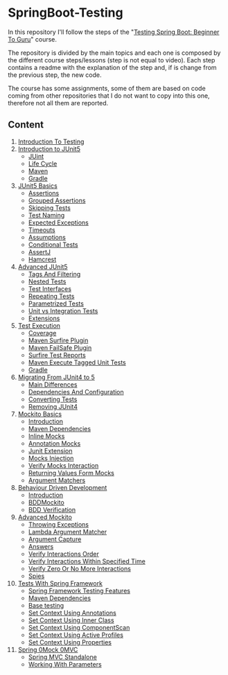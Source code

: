 # SpringBoot-Testing

In this repository I'll follow the steps of the 
"[Testing Spring Boot: Beginner To Guru](https://www.udemy.com/course/testing-spring-boot-beginner-to-guru)" course.

The repository is divided by the main topics and each one is composed by the different course steps/lessons 
(step is not equal to video).
Each step contains a readme with the explanation of the step and, if is change from the previous step, the new code.

The course has some assignments,
some of them are based on code coming from other repositories that I do not want to copy into this one,
therefore not all them are reported.

## Content

1. [Introduction To Testing](00%20-%20Introduction%20To%20Testing/readme.md)
1. [Introduction to JUnit5](01%20-%20Introduction%20To%20JUnit5/readme.md)
    - [JUint](01%20-%20Introduction%20To%20JUnit5/readme.md#junit)
    - [Life Cycle](01%20-%20Introduction%20To%20JUnit5/readme.md#life-cycle)
    - [Maven](01%20-%20Introduction%20To%20JUnit5/readme.md#maven)
    - [Gradle](01%20-%20Introduction%20To%20JUnit5/readme.md#gradle)
1. [JUnit5 Basics](02%20-%20JUnit5%20Basics/readme.md)
    - [Assertions](02%20-%20JUnit5%20Basics/readme.md#assertions)
    - [Grouped Assertions](02%20-%20JUnit5%20Basics/readme.md#grouped-assertions)
    - [Skipping Tests](02%20-%20JUnit5%20Basics/readme.md#skipping-tests)
    - [Test Naming](02%20-%20JUnit5%20Basics/readme.md#test-naming)
    - [Expected Exceptions](02%20-%20JUnit5%20Basics/readme.md#expected-exceptions)
    - [Timeouts](02%20-%20JUnit5%20Basics/readme.md#timeouts)
    - [Assumptions](02%20-%20JUnit5%20Basics/readme.md#assumptions)
    - [Conditional Tests](02%20-%20JUnit5%20Basics/readme.md#conditional-tests)
    - [AssertJ](02%20-%20JUnit5%20Basics/readme.md#assertj)
    - [Hamcrest](02%20-%20JUnit5%20Basics/readme.md#hamcrest)
1. [Advanced JUnit5](03%20-%20Advanced%20JUnit5/readme.md)
    - [Tags And Filtering](03%20-%20Advanced%20JUnit5/readme.md#tags-and-filtering)
    - [Nested Tests](03%20-%20Advanced%20JUnit5/readme.md#nested-tests)
    - [Test Interfaces](03%20-%20Advanced%20JUnit5/readme.md#test-interfaces)
    - [Repeating Tests](03%20-%20Advanced%20JUnit5/readme.md#repeating-tests)
    - [Parametrized Tests](03%20-%20Advanced%20JUnit5/readme.md#parametrized-tests)
    - [Unit vs Integration Tests](03%20-%20Advanced%20JUnit5/readme.md#unit-vs-integration-tests)
    - [Extensions](03%20-%20Advanced%20JUnit5/readme.md#extensions)
1. [Test Execution](04%20-%20Test%20Execution/readme.md)
    - [Coverage](04%20-%20Test%20Execution/readme.md#coverage)
    - [Maven Surfire Plugin](04%20-%20Test%20Execution/readme.md#maven-surfire-plugin)
    - [Maven FailSafe Plugin](04%20-%20Test%20Execution/readme.md#maven-failsafe-plugin)
    - [Surfire Test Reports](04%20-%20Test%20Execution/readme.md#surfire-test-reports)
    - [Maven Execute Tagged Unit Tests](04%20-%20Test%20Execution/readme.md#maven-execute-tagged-unit-tests)
    - [Gradle](04%20-%20Test%20Execution/readme.md#grandle)
1. [Migrating From JUnit4 to 5](05%20-%20Migrating%20From%20JUnit4%20to%205/readme.md)
    - [Main Differences](05%20-%20Migrating%20From%20JUnit4%20to%205/readme.md#main-differences)
    - [Dependencies And Configuration](05%20-%20Migrating%20From%20JUnit4%20to%205/readme.md#dependencies-and-configuration)
    - [Converting Tests](05%20-%20Migrating%20From%20JUnit4%20to%205/readme.md#converting-tests)
    - [Removing JUnit4](05%20-%20Migrating%20From%20JUnit4%20to%205/readme.md#removing-junit4)
1. [Mockito Basics](06%20-%20Mockito%20Basics/readme.md)
    - [Introduction](06%20-%20Mockito%20Basics/readme.md#introduction)
    - [Maven Dependencies](06%20-%20Mockito%20Basics/readme.md#maven-dependencies)
    - [Inline Mocks](06%20-%20Mockito%20Basics/readme.md#inline-mocks)
    - [Annotation Mocks](06%20-%20Mockito%20Basics/readme.md#annotation-mocks)
    - [Junit Extension](06%20-%20Mockito%20Basics/readme.md#junit-mockito-extension)
    - [Mocks Injection](06%20-%20Mockito%20Basics/readme.md#mocks-injection)
    - [Verify Mocks Interaction](06%20-%20Mockito%20Basics/readme.md#verify-mocks-interaction)
    - [Returning Values Form Mocks](06%20-%20Mockito%20Basics/readme.md#returning-values-form-mocks)
    - [Argument Matchers](06%20-%20Mockito%20Basics/readme.md#argument-matchers)
1. [Behaviour Driven Development](07%20-%20Behaviour%20Driven%20Development/readme.md)
    - [Introduction](07%20-%20Behaviour%20Driven%20Development/readme.md#introduction)
    - [BDDMockito](07%20-%20Behaviour%20Driven%20Development/readme.md#bddmockito)
    - [BDD Verification](07%20-%20Behaviour%20Driven%20Development/readme.md#bdd-verification)
1. [Advanced Mockito](08%20-%20Advanced%20Mockito/readme.md)
    - [Throwing Exceptions](08%20-%20Advanced%20Mockito/readme.md#throwing-exceptions)
    - [Lambda Argument Matcher](08%20-%20Advanced%20Mockito/readme.md#lambda-argument-matcher)
    - [Argument Capture](08%20-%20Advanced%20Mockito/readme.md#argument-capture)
    - [Answers](08%20-%20Advanced%20Mockito/readme.md#answers)
    - [Verify Interactions Order](08%20-%20Advanced%20Mockito/readme.md#verify-interactions-order)
    - [Verify Interactions Within Specified Time](08%20-%20Advanced%20Mockito/readme.md#verify-interactions-within-specified-time)
    - [Verify Zero Or No More Interactions](08%20-%20Advanced%20Mockito/readme.md#verify-zero-or-no-more-interactions)
    - [Spies](08%20-%20Advanced%20Mockito/readme.md#spies)
1. [Tests With Spring Framework](09%20-%20Tests%20With%20Spring%20Framework)
    - [Spring Framework Testing Features](09%20-%20Tests%20With%20Spring%20Framework#spring-framework-testing-features)
    - [Maven Dependencies](09%20-%20Tests%20With%20Spring%20Framework#maven-dependencies)
    - [Base testing](09%20-%20Tests%20With%20Spring%20Framework#base-testing)
    - [Set Context Using Annotations](09%20-%20Tests%20With%20Spring%20Framework#set-context-using-annotations)
    - [Set Context Using Inner Class](09%20-%20Tests%20With%20Spring%20Framework#set-context-using-inner-class)
    - [Set Context Using ComponentScan](09%20-%20Tests%20With%20Spring%20Framework#set-context-using-componentscan)
    - [Set Context Using Active Profiles](09%20-%20Tests%20With%20Spring%20Framework#set-context-using-active-profiles)
    - [Set Context Using Properties](09%20-%20Tests%20With%20Spring%20Framework#set-context-using-properties)
1. [Spring 0Mock 0MVC](10%20-%20Spring%20Mock%20MVC)
    - [Spring MVC Standalone](10%20-%20Spring%20Mock%20MVC#spring-mvc-standalone)
    - [Working With Parameters](10%20-%20Spring%20Mock%20MVC#working-with-parameters)
